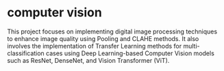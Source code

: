 # computer vision

This project focuses on implementing digital image processing techniques to enhance image quality using Pooling and CLAHE methods. It also involves the implementation of Transfer Learning methods for multi-classification cases using Deep Learning-based Computer Vision models such as ResNet, DenseNet, and Vision Transformer (ViT).
